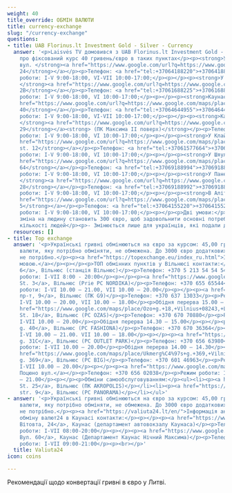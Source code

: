 ```yaml
---
weight: 40
title_override: ОБМІН ВАЛЮТИ
title: currency-exchange
slug: "/currency-exchange"
questions:
- title: UAB Florinus.lt Investment Gold - Silver - Currency
  answer: '<p>Laisvės TV домовився з UAB Florinus.lt Investment Gold - Silver - Currency
    про фіксований курс 40 гривень/євро в таких пунктах</p><p><strong>У Вільнюсі:
    вул. </strong><a href="https://www.google.com/url?q=https://www.google.com/maps/place/%25C5%25A0eimyni%25C5%25A1ki%25C5%25B3%2Bg.%2B24,%2BVilnius%2B09312/@54.6947295,25.2825448,17z/data%3D!3m1!4b1!4m5!3m4!1s0x46dd941cb96e96e9:0x5a5dc43b65f6a755!8m2!3d54.6947296!4d25.2870294&amp;sa=D&amp;source=docs&amp;ust=1647604269273831&amp;usg=AOvVaw0TIW17pPguU4zIxaOvRnZI"><strong>Šeimyniškių
    24</strong></a></p><p>Телефон: <a href="tel:+37064188220">+37064188220</a></p><p>Режим
    роботи: I-V 9:00-18:00, VI-VII 10:00-17:00;</p><p>‍</p><p><strong>У Вільнюсі:
    </strong><a href="https://www.google.com/url?q=https://www.google.com/maps/place/Kareivi%25C5%25B3%2Bg.%2B2,%2BVilnius%2B08221/@54.7159141,25.286611,17z/data%3D!3m1!4b1!4m5!3m4!1s0x46dd96b35d1bc06f:0x8549ecde82ecb583!8m2!3d54.7159141!4d25.2887997&amp;sa=D&amp;source=docs&amp;ust=1647604288741277&amp;usg=AOvVaw0kjuOrJyBD1PR0nNU0JILO"><strong>Kareivių
    2В</strong></a></p><p>Телефон: <a href="tel:+37061688225">+37061688225</a></p><p>Режим
    роботи: I-V 9:00-18:00, VI 10:00-17:00;</p><p>‍</p><p><strong>Каунас: вул. </strong><a
    href="https://www.google.com/url?q=https://www.google.com/maps/place/Kaunakiemio%2Bg.%2B40,%2BKaunas%2B44332/@54.8893703,23.9192568,17z/data%3D!3m1!4b1!4m5!3m4!1s0x46e7227abb905765:0x16739279e229c3c6!8m2!3d54.8893703!4d23.9214455&amp;sa=D&amp;source=docs&amp;ust=1647604307128143&amp;usg=AOvVaw16Jlktj-mU95q0aT_iWSKV"><strong>Kaunakiemio
    40</strong></a></p><p>Телефон: <a href="tel:+37064644955">+37064644955</a></p><p>Режим
    роботи: I-V 9:00-18:00, VI-VII 10:00-17:00;</p><p>‍</p><p><strong>Каунас: пр.
    </strong><a href="https://www.google.com/url?q=https://www.google.com/maps/place/Pramon%25C4%2597s%2Bpr.%2B29,%2BKaunas%2B51285/@54.9119229,23.9810513,17z/data%3D!3m1!4b1!4m5!3m4!1s0x46e718429448a61d:0x245c577764173220!8m2!3d54.9119229!4d23.98324&amp;sa=D&amp;source=docs&amp;ust=1647604325116026&amp;usg=AOvVaw3h1wn0oauSAty4WW1b-HnU"><strong>Pramonės
    29</strong></a><strong> (ПК Максима ІІ поверх)</strong></p><p>Телефон: <a href="tel:+37069188989">+37069188989</a></p><p>Режим
    роботи: I-V 9:00-18:00, VI 10:00-17:00;</p><p>‍</p><p><strong>У Клайпеді: </strong><a
    href="https://www.google.com/url?q=https://www.google.com/maps/place/Skerd%25C4%2597j%25C5%25B3%2Bg.%2B12,%2BKlaip%25C4%2597da%2B91246/@55.705188,21.1327305,17z/data%3D!3m1!4b1!4m5!3m4!1s0x46e4dbf135836a79:0x10f28ba627790f49!8m2!3d55.705188!4d21.1349192&amp;sa=D&amp;source=docs&amp;ust=1647604353941053&amp;usg=AOvVaw344SqNh6mQGSEI65EGgbBe"><strong>Skerdėjų
    st. 12</strong></a></p><p>Телефон: <a href="tel:+37061577664">+37061577664</a></p><p>Режим
    роботи: I-V 9:00-18:00, VI 10:00-17:00;</p><p>‍</p><p><strong>У Шяуляї: вул. </strong><a
    href="https://www.google.com/url?q=https://www.google.com/maps/place/Dvaro%2Bg.%2B64,%2B%25C5%25A0iauliai%2B76347/@55.9319556,23.3089904,17z/data%3D!3m1!4b1!4m5!3m4!1s0x46e5e31c5efaa0c7:0x353396449c73898c!8m2!3d55.9319556!4d23.3111791&amp;sa=D&amp;source=docs&amp;ust=1647604373588824&amp;usg=AOvVaw1jcD31XXJuEaBLoHl6cQRU"><strong>Dvaro
    64</strong></a></p><p>Телефон: <a href="tel:+37069188994">+37069188994</a></p><p>Режим
    роботи: I-V 9:00-18:00, VI 10:00-17:00;</p><p>‍</p><p><strong>У Паневежисі: вул.
    </strong><a href="https://www.google.com/url?q=https://www.google.com/maps/place/Respublikos%2Bg.%2B28,%2BPanev%25C4%2597%25C5%25BEys%2B35174/@55.730401,24.3576353,17z/data%3D!3m1!4b1!4m5!3m4!1s0x46e632198442d54f:0xd0cbc3cd8dc4a19c!8m2!3d55.730401!4d24.359824&amp;sa=D&amp;source=docs&amp;ust=1647604392638019&amp;usg=AOvVaw2Odl6e2ReadXL50-mewzGQ"><strong>Respublikos
    28</strong></a></p><p>Телефон: <a href="tel:+37069188992">+37069188992</a></p><p>Режим
    роботи: I-V 9:00-18:00, VI 10:00-17:00;</p><p>‍</p><p><strong>В Аліті: вул. </strong><a
    href="https://www.google.com/url?q=https://www.google.com/maps/place/Pulko%2Bg.%2B5,%2BAlytus%2B62135/@54.3972477,24.0444293,17z/data%3D!3m1!4b1!4m5!3m4!1s0x46e0b15abbadee25:0xfe83b5211490b29!8m2!3d54.3972477!4d24.0466181&amp;sa=D&amp;source=docs&amp;ust=1647604410601165&amp;usg=AOvVaw2mUr3Xk7zpsGrfnbshCAFD"><strong>Pulko
    5</strong></a></p><p>Телефон: <a href="tel:+37064155220">+37064155220</a></p><p>Режим
    роботи: I-V 9:00-18:00, VI 10:00-17:00;</p><p>‍</p><p>Дві умови:</p><p>- Максимальна
    зміна на людину становить 300 євро, щоб задовольнити основні потреби якомога більшої
    кількості людей</p><p>- Змінюється лише для українців, які подали документ</p>'
  resources: []
- title: Top exchange
  answer: '<p>Українські гривні обмінюються на євро за курсом: 45,00 гривні - 1 євро.</p><p>Кількість
    валюти, яку потрібно обміняти, не обмежена. До 3000 євро додаткових документів
    не потрібно.</p><p><a href="https://topexchange.eu/index_ru.html">Інформація російською
    мовою.</a></p><p></p><p>ТОП обмінних пунктів у Вільнюсі контакти:</p><p><a href="https://www.google.com/maps/place/Gele%C5%BEinkelio+g.+6,+Vilnius+02100,+Lithuania/@54.6696606,25.2804714,17z/data=!3m1!4b1!4m5!3m4!1s0x46dd9442151dc5f3:0x986c2670626be9dc!8m2!3d54.6696606!4d25.2826601">Вул.Гележинкельо
    6</a>, Вільнюс (станція Вільнюс)</p><p>Телефон: +370 5 213 54 54 54.</p><p>Режим
    роботи: I-VII 8:00 - 20:00</p><p>‍</p><p><a href="https://www.google.com/maps/place/Viking%C5%B3+g.+3,+Vilnius+02188,+Lithuania/@54.6525706,25.2747138,17z/data=!3m1!4b1!4m5!3m4!1s0x46dd959be1de2a73:0x29a0809e36c377ec!8m2!3d54.6525706!4d25.2769025">Вікінги
    St. 3</a>, Вільнюс (Prie PC NORDIKA)</p><p>Телефон: +370 655 65544</p><p>Режим
    роботи: I-VI 10.00 – 21.00, VII 10.00 – 20.00</p><p>‍</p><p><a href="https://www.google.com/maps/place/Gedimino+pr.+9,+Vilnius+01105,+Lithuania/@54.6872407,25.2796581,17z/data=!3m1!4b1!4m5!3m4!1s0x46dd94105d30ce8f:0xe906c27f2519bbaf!8m2!3d54.6872407!4d25.2818468">Гедіміно
    пр-т, 9</a>, Вільнюс (ПК G9)</p><p>Телефон: +370 637 13033</p><p>Режим роботи:
    I-VI 10.00 – 20.00, VII 10.00 – 18.00</p><p>Обідня перерва 15.00 – 15.30</p><p>‍</p><p><a
    href="https://www.google.com/maps/place/Ozo+g.+18,+Vilnius+08243,+Lithuania/@54.7139669,25.2704327,17z/data=!3m1!4b1!4m5!3m4!1s0x46dd914e0318749b:0xa37d50ba4b8d89a4!8m2!3d54.7139669!4d25.2726214">Ozo
    St. 18</a>, Вільнюс (PC OZAS)</p><p>Телефон: +370 670 70880</p><p>Режим роботи:
    I-VII 10.00 – 20.00</p><p>Обідня перерва 14.30 – 15.00</p><p>‍</p><p><a href="https://www.google.com/maps/place/Vir%C5%A1uli%C5%A1ki%C5%B3+g.+40,+Vilnius+05112,+Lithuania/@54.7080429,25.2254403,17z/data=!3m1!4b1!4m5!3m4!1s0x46dd93d9499b9845:0x24696cf651b79811!8m2!3d54.7080429!4d25.227629">Viršuliškių
    g. 40</a>, Вільнюс (PC FASHIONA)</p><p>Телефон: +370 670 36364</p><p>Режим роботи:
    I-VI 10.00 – 21.00. VII 10.00 – 18.00</p><p>‍</p><p><a href="https://www.google.com/maps/place/Verki%C5%B3+g.+31C,+Vilnius+09108,+Lithuania/@54.7143358,25.295865,17z/data=!3m1!4b1!4m5!3m4!1s0x46dd971f94b4b117:0xf329e141707e678a!8m2!3d54.7143358!4d25.2980537">Verkių
    g. 31C</a>, Вільнюс (PC OUTLET PARK)</p><p>Телефон: +370 656 63980</p><p>Режим
    роботи: I-VII 10.00 – 20.00</p><p>Обідня перерва 14.00 – 14.30</p><p>‍</p><p><a
    href="https://www.google.com/maps/place/Ukmerg%C4%97s+g.+369,+Vilnius+12107,+Lithuania/@54.740111,25.2260232,17z/data=!3m1!4b1!4m5!3m4!1s0x46dd91a09438f0ed:0xe0df5c208105cf67!8m2!3d54.740111!4d25.2282119">Ukmergės
    g. 369</a>, Вільнюс (PC BIG)</p><p>Телефон: +370 601 46963</p><p>Режим роботи:
    I-VII 10.00 – 20.00</p><p>‍</p><p><a href="https://www.google.com/maps/search/V.+Poci%C5%ABno+g.+8,+Vilnius/@54.7033984,25.2037812,17z/data=!3m1!4b1">В.
    Поцюно вул.</a></p><p>Телефон: +370 656 02038</p><p>Режим роботи: I-VII 10.00
    – 21.00</p><p>‍</p><p>Обміни самообслуговуванням:</p><ul><li><p><a href="https://www.google.com/maps/place/Ozo+g.+25,+Vilnius+07150,+Lithuania/@54.7095338,25.2603176,17z/data=!3m1!4b1!4m5!3m4!1s0x46dd9157409ff4ed:0x125ffb817abeb9d3!8m2!3d54.7095338!4d25.2625063">Ozo
    St. 25</a>, Вільнюс (ПК AKROPOLIS)</p></li><li><p><a href="https://www.google.com/maps/place/Saltoni%C5%A1ki%C5%B3+g.+9,+Vilnius+08105,+Lithuania/@54.7003939,25.2555914,17z/data=!3m1!4b1!4m5!3m4!1s0x46dd93fc75e2cc59:0x837e6ec27cb9b165!8m2!3d54.7003939!4d25.2577801">Saltoniškių
    str. 9</a>, Вільнюс (PC PANORAMA)</p></li></ul>'
- answer: '<p>Українські гривні обмінюються на євро за курсом: 45,00 гривні - 1 євро.</p><p>Кількість
    валюти, яку потрібно обміняти, не обмежена. До 3000 євро додаткових документів
    не потрібно.</p><p><a href="https://valiuta24.lt/en/">Інформація англійською мовою.</a></p><p>Пункти
    обміну валют24 в Каунасі контакти:</p><p>‍</p><p><a href="https://www.google.com/maps/place/Vytauto+pr.+24,+Kaunas+44355,+Lithuania/@54.8893017,23.9251927,17z/data=!3m1!4b1!4m5!3m4!1s0x46e7227b6674bfbf:0xb6fec4500c08e524!8m2!3d54.8893017!4d23.9273814">Пр-т
    Вітовта, 24</a>, Каунас (департамент автовокзалу Каунаса)</p><p>Телефон: +37064199966</p><p>Режим
    роботи: I-VII 08:00-20:00</p><p>‍</p><p><a href="https://www.google.com/maps/place/Jonavos+g.+60,+Kaunas+44192,+Lithuania/@54.9037095,23.8965734,17z/data=!3m1!4b1!4m5!3m4!1s0x46e722084b3179cb:0xd6700ce4bcc3d2e9!8m2!3d54.9037095!4d23.8987621">Йонавос
    Вул. 60</a>, Каунас (Департамент Каунас Нічний Максима)</p><p>Телефон: +37064199966</p><p>Режим
    роботи: I-VII 09:00-21:00</p><p><br></p>'
  title: Valiuta24
icon: coins

---
```

Рекомендації щодо конвертації гривні в євро у Литві.